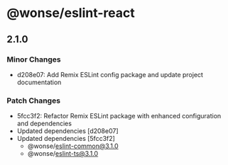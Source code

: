 # @wonse/eslint-react

## 2.1.0

### Minor Changes

- d208e07: Add Remix ESLint config package and update project documentation

### Patch Changes

- 5fcc3f2: Refactor Remix ESLint package with enhanced configuration and dependencies
- Updated dependencies [d208e07]
- Updated dependencies [5fcc3f2]
  - @wonse/eslint-common@3.1.0
  - @wonse/eslint-ts@3.1.0
